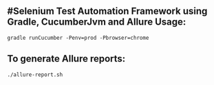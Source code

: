 #Selenium Test Automation Framework using Gradle, CucumberJvm and Allure 
Usage:
----------------------------------------------

`gradle runCucumber -Penv=prod -Pbrowser=chrome`


To generate Allure reports:
----------------------------------------------
`./allure-report.sh`
